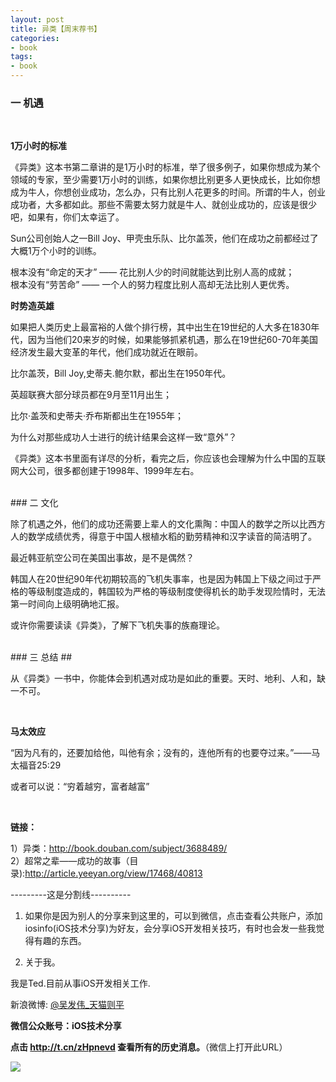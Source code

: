 ```yaml
---
layout: post  
title: 异类【周末荐书】
categories:  
- book  
tags:    
- book    
---   
```



### 一 机遇 ##
<br>
 
 **1万小时的标准**  

《异类》这本书第二章讲的是1万小时的标准，举了很多例子，如果你想成为某个领域的专家，至少需要1万小时的训练，如果你想比别更多人更快成长，比如你想成为牛人，你想创业成功，怎么办，只有比别人花更多的时间。所谓的牛人，创业成功者，大多都如此。那些不需要太努力就是牛人、就创业成功的，应该是很少吧，如果有，你们太幸运了。

Sun公司创始人之一Bill Joy、甲壳虫乐队、比尔盖茨，他们在成功之前都经过了大概1万个小时的训练。

根本没有“命定的天才” ——  花比别人少的时间就能达到比别人高的成就；  
根本没有“劳苦命”    ——   一个人的努力程度比别人高却无法比别人更优秀。


**时势造英雄**

如果把人类历史上最富裕的人做个排行榜，其中出生在19世纪的人大多在1830年代，因为当他们20来岁的时候，如果能够抓紧机遇，那么在19世纪60-70年美国经济发生最大变革的年代，他们成功就近在眼前。

比尔盖茨，Bill Joy,史蒂夫.鲍尔默，都出生在1950年代。

英超联赛大部分球员都在9月至11月出生；

比尔·盖茨和史蒂夫·乔布斯都出生在1955年；

为什么对那些成功人士进行的统计结果会这样一致“意外”？

《异类》这本书里面有详尽的分析，看完之后，你应该也会理解为什么中国的互联网大公司，很多都创建于1998年、1999年左右。

<br>
### 二 文化

除了机遇之外，他们的成功还需要上辈人的文化熏陶：中国人的数学之所以比西方人的数学成绩优秀，得意于中国人根植水稻的勤劳精神和汉字读音的简洁明了。

最近韩亚航空公司在美国出事故，是不是偶然？

韩国人在20世纪90年代初期较高的飞机失事率，也是因为韩国上下级之间过于严格的等级制度造成的，韩国较为严格的等级制度使得机长的助手发现险情时，无法第一时间向上级明确地汇报。

或许你需要读读《异类》，了解下飞机失事的族裔理论。

<br>
### 三 总结 ##

从《异类》一书中，你能体会到机遇对成功是如此的重要。天时、地利、人和，缺一不可。

<br>

  **马太效应**

“因为凡有的，还要加给他，叫他有余；没有的，连他所有的也要夺过来。”——马太福音25:29

或者可以说：“穷着越穷，富者越富”


<br>

**链接：**

1）异类：<http://book.douban.com/subject/3688489/>  
2）超常之辈——成功的故事（目录):<http://article.yeeyan.org/view/17468/40813>

---------这是分割线----------
<br />

1) 如果你是因为别人的分享来到这里的，可以到微信，点击查看公共账户，添加
   iosinfo(iOS技术分享)为好友，会分享iOS开发相关技巧，有时也会发一些我觉得有趣的东西。

  
2)  关于我。  

我是Ted.目前从事iOS开发相关工作.

新浪微博: [@吴发伟_天猫则平](http://weibo.com/wufawei)

**微信公众账号：iOS技术分享**

 **点击     **<http://t.cn/zHpnevd>**   查看所有的历史消息。**（微信上打开此URL）

                 
![](http://farm3.staticflickr.com/2861/8836295022_023774dd2f_m.jpg)